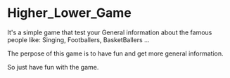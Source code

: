 # Higher_Lower_Game
It's a simple game that test your General information about the famous people like: Singing, Footballers, BasketBallers ...

The perpose of this game is to have fun and get more general information.

So just have fun with the game. 
